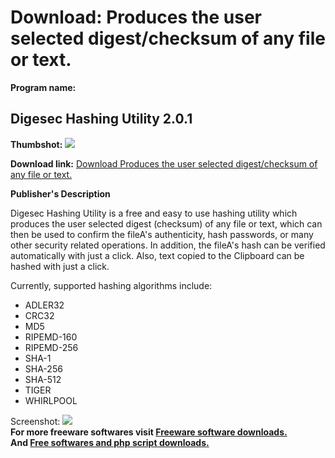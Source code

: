 # Download: Produces the user selected digest/checksum of any file or text.

**Program name:**

## Digesec Hashing Utility 2.0.1

  
**Thumbshot:** ![](http://www.freewarefiles.com/screenshot/digesechash_md.jpg)   
  
**Download link:** [Download Produces the user selected digest/checksum of any file or text.](http://freesoftwares.boysofts.com/Digesec-Hashing-Utility_program_74793.html)  
  


**Publisher's Description**  
  


Digesec Hashing Utility is a free and easy to use hashing utility which produces the user selected digest (checksum) of any file or text, which can then be used to confirm the fileA's authenticity, hash passwords, or many other security related operations. In addition, the fileA's hash can be verified automatically with just a click. Also, text copied to the Clipboard can be hashed with just a click. 

Currently, supported hashing algorithms include:

  * ADLER32 
  * CRC32 
  * MD5 
  * RIPEMD-160 
  * RIPEMD-256 
  * SHA-1 
  * SHA-256 
  * SHA-512 
  * TIGER 
  * WHIRLPOOL 

  
  
Screenshot: ![](http://www.freewarefiles.com/screenshot/digesechash.jpg)   
**For more freeware softwares visit [Freeware software downloads.](http://freesoftwares.boysofts.com/)**   
**And [Free softwares and php script downloads.](http://www.boysofts.com/)**
